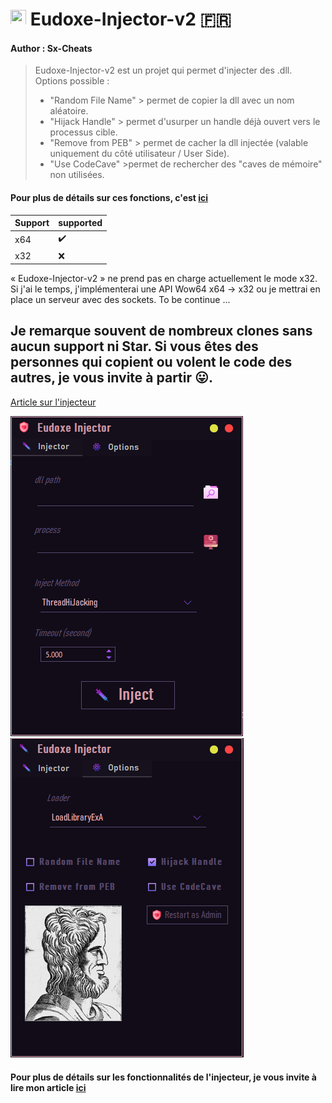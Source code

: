 <h1><img src="https://www.emojimeaning.com/img/img-twitter-64/1f1eb-1f1f7.png" width="25" height="25">  Eudoxe-Injector-v2 🇫🇷 </h1>

#### Author : Sx-Cheats

>Eudoxe-Injector-v2 est un projet qui permet d'injecter des .dll.
> Options possible :
> * "Random File Name" >  permet de copier la dll avec un nom aléatoire.
> * "Hijack Handle"  > permet d'usurper un handle déjà ouvert vers le processus cible.
> * "Remove from PEB" > permet de cacher la dll injectée (valable uniquement du côté utilisateur / User Side).
> * "Use CodeCave"   >permet de rechercher des "caves de mémoire" non utilisées.

#### Pour plus de détails sur ces fonctions, c'est [ici](https://github.com/Sx-Cheats/NTapi)



| Support  | supported |
| ------------- | ------------- | 
| x64  | ✔️  | 
| x32  | ❌  | 

« Eudoxe-Injector-v2 » ne prend pas en charge actuellement le mode x32. Si j'ai le temps, j'implémenterai une API Wow64 x64 -> x32 ou je mettrai en place un serveur avec des sockets. To be continue ...

## Je remarque souvent de nombreux clones sans aucun support ni Star. Si vous êtes des personnes qui copient ou volent le code des autres, je vous invite à partir 😛.

[Article sur l'injecteur](https://github.com/Sx-Cheats/Injector-Article)

![](https://github.com/Sx-Cheats/Eudoxe-Injector-v2/blob/main/Preview/Preview0.png) ![](https://github.com/Sx-Cheats/Eudoxe-Injector-v2/blob/main/Preview/Preview1.png)

#### Pour plus de détails sur les fonctionnalités de l'injecteur, je vous invite à lire mon article [ici](https://github.com/Sx-Cheats/Injector-Article)


